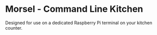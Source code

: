 # Morsel - Command Line Kitchen

Designed for use on a dedicated Raspberry Pi terminal on your kitchen counter.

